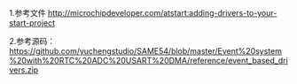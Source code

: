 
1.参考文件
http://microchipdeveloper.com/atstart:adding-drivers-to-your-start-project

2.参考源码：
https://github.com/yuchengstudio/SAME54/blob/master/Event%20system%20with%20RTC%20ADC%20USART%20DMA/reference/event_based_drivers.zip
